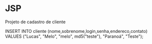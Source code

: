# JSP
Projeto de cadastro de cliente



INSERT INTO cliente (nome,sobrenome,login,senha,endereco,contato)
VALUES ("Lucas", "Melo", "melo", md5("teste"), "Paranoá", "Teste");
